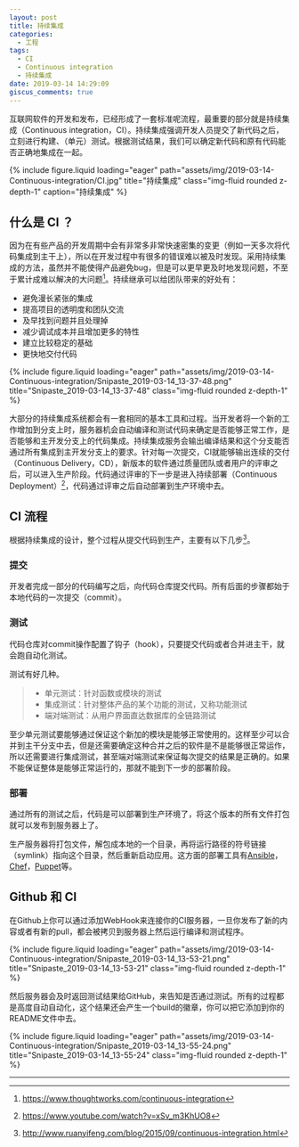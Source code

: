```yaml
---
layout: post
title: 持续集成
categories:
  - 工程
tags:
  - CI
  - Continuous integration
  - 持续集成
date: 2019-03-14 14:29:09
giscus_comments: true
---
```




互联网软件的开发和发布，已经形成了一套标准呢流程，最重要的部分就是持续集成（Continuous integration，CI）。持续集成强调开发人员提交了新代码之后，立刻进行构建、（单元）测试。根据测试结果，我们可以确定新代码和原有代码能否正确地集成在一起。

<div class="row">
    <div class="col-sm mt-3 mt-md-0">
        {% include figure.liquid loading="eager" path="assets/img/2019-03-14-Continuous-integration/CI.jpg" title="持续集成" class="img-fluid rounded z-depth-1" caption="持续集成" %}
    </div>
</div>

<!-- more -->

## 什么是 CI ？ ##

因为在有些产品的开发周期中会有非常多非常快速密集的变更（例如一天多次将代码集成到主干上），所以在开发过程中有很多的错误难以被及时发现。采用持续集成的方法，虽然并不能使得产品避免bug，但是可以更早更及时地发现问题，不至于累计成难以解决的大问题[^1]。持续继承可以给团队带来的好处有：

- 避免漫长紧张的集成
- 提高项目的透明度和团队交流
- 及早找到问题并且处理掉
- 减少调试成本并且增加更多的特性
- 建立比较稳定的基础
- 更快地交付代码

<div class="row">
    <div class="col-sm mt-3 mt-md-0">
        {% include figure.liquid loading="eager" path="assets/img/2019-03-14-Continuous-integration/Snipaste_2019-03-14_13-37-48.png" title="Snipaste_2019-03-14_13-37-48" class="img-fluid rounded z-depth-1" %}
    </div>
</div>

大部分的持续集成系统都会有一套相同的基本工具和过程。当开发者将一个新的工作增加到分支上时，服务器机会自动编译和测试代码来确定是否能够正常工作，是否能够和主开发分支上的代码集成。持续集成服务会输出编译结果和这个分支能否通过所有集成到主开发分支上的要求。针对每一次提交，CI就能够输出连续的交付（Continuous Delivery，CD），新版本的软件通过质量团队或者用户的评审之后，可以进入生产阶段。代码通过评审的下一步是进入持续部署（Continuous Deployment）[^2]，代码通过评审之后自动部署到生产环境中去。

## CI 流程 ##

根据持续集成的设计，整个过程从提交代码到生产，主要有以下几步[^3]。

### 提交 ###

开发者完成一部分的代码编写之后，向代码仓库提交代码。所有后面的步骤都始于本地代码的一次提交（commit）。

### 测试 ###

代码仓库对commit操作配置了钩子（hook），只要提交代码或者合并进主干，就会跑自动化测试。

测试有好几种。

> - 单元测试：针对函数或模块的测试
> - 集成测试：针对整体产品的某个功能的测试，又称功能测试
> - 端对端测试：从用户界面直达数据库的全链路测试

至少单元测试要能够通过保证这个新加的模块是能够正常使用的。这样至少可以合并到主干分支中去，但是还需要确定这种合并之后的软件是不是能够很正常运作，所以还需要进行集成测试，甚至端对端测试来保证每次提交的结果是正确的。如果不能保证整体是能够正常运行的，那就不能到下一步的部署阶段。

### 部署 ###

通过所有的测试之后，代码是可以部署到生产环境了，将这个版本的所有文件打包就可以发布到服务器上了。

生产服务器将打包文件，解包成本地的一个目录，再将运行路径的符号链接（symlink）指向这个目录，然后重新启动应用。这方面的部署工具有[Ansible](http://www.ansible.com/)，[Chef](https://www.chef.io/chef/)，[Puppet](https://puppetlabs.com/)等。

## Github 和 CI ##

在Github上你可以通过添加WebHook来连接你的CI服务器，一旦你发布了新的内容或者有新的pull，都会被拷贝到服务器上然后运行编译和测试程序。

<div class="row">
    <div class="col-sm mt-3 mt-md-0">
        {% include figure.liquid loading="eager" path="assets/img/2019-03-14-Continuous-integration/Snipaste_2019-03-14_13-53-21.png" title="Snipaste_2019-03-14_13-53-21" class="img-fluid rounded z-depth-1" %}
    </div>
</div>

然后服务器会及时返回测试结果给GitHub，来告知是否通过测试。所有的过程都是高度自动自动化，这个结果还会产生一个build的徽章，你可以把它添加到你的README文件中去。

<div class="row">
    <div class="col-sm mt-3 mt-md-0">
        {% include figure.liquid loading="eager" path="assets/img/2019-03-14-Continuous-integration/Snipaste_2019-03-14_13-55-24.png" title="Snipaste_2019-03-14_13-55-24" class="img-fluid rounded z-depth-1" %}
    </div>
</div>


---

[^1]: <https://www.thoughtworks.com/continuous-integration>
[^2]: <https://www.youtube.com/watch?v=xSv_m3KhUO8>
[^3]: <http://www.ruanyifeng.com/blog/2015/09/continuous-integration.html>